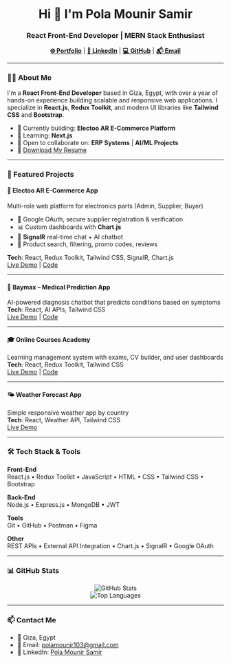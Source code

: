 <h1 align="center">Hi 👋 I'm Pola Mounir Samir</h1>
<h3 align="center">React Front-End Developer | MERN Stack Enthusiast</h3>

<p align="center">
  <a href="https://polamounir.netlify.app/"><strong>🌐 Portfolio</strong></a> |
  <a href="https://www.linkedin.com/in/pola-mounir-samir/"><strong>🔗 LinkedIn</strong></a> |
  <a href="https://github.com/polamounir"><strong>💻 GitHub</strong></a> |
  <a href="mailto:polamounir103@gmail.com"><strong>📬 Email</strong></a>
</p>

---

### 🧑‍💻 About Me
I'm a **React Front-End Developer** based in Giza, Egypt, with over a year of hands-on experience building scalable and responsive web applications. I specialize in **React.js**, **Redux Toolkit**, and modern UI libraries like **Tailwind CSS** and **Bootstrap**.

- 🔭 Currently building: **Electoo AR E-Commerce Platform**
- 🌱 Learning: **Next.js**
- 🤝 Open to collaborate on: **ERP Systems** | **AI/ML Projects**
- 📄 [Download My Resume](https://polamounir.netlify.app/pola_mounir.pdf)

---

### 🚀 Featured Projects

#### 🛒 Electoo AR E-Commerce App
Multi-role web platform for electronics parts (Admin, Supplier, Buyer)
- 🔐 Google OAuth, secure supplier registration & verification
- 📊 Custom dashboards with **Chart.js**
- 💬 **SignalR** real-time chat + AI chatbot
- 🧾 Product search, filtering, promo codes, reviews

**Tech**: React, Redux Toolkit, Tailwind CSS, SignalR, Chart.js  
[Live Demo](#) | [Code](#)

---

#### 🏥 Baymax – Medical Prediction App
AI-powered diagnosis chatbot that predicts conditions based on symptoms  
**Tech**: React, AI APIs, Tailwind CSS  
[Live Demo](#) | [Code](#)

---

#### 🎓 Online Courses Academy
Learning management system with exams, CV builder, and user dashboards  
**Tech**: React, Redux Toolkit, Tailwind CSS  
[Live Demo](#) | [Code](#)

---

#### 🌤️ Weather Forecast App
Simple responsive weather app by country  
**Tech**: React, Weather API, Tailwind CSS  
[Live Demo](#)

---

### 🛠 Tech Stack & Tools

**Front-End**  
React.js • Redux Toolkit • JavaScript • HTML • CSS • Tailwind CSS • Bootstrap

**Back-End**  
Node.js • Express.js • MongoDB • JWT

**Tools**  
Git • GitHub • Postman • Figma

**Other**  
REST APIs • External API Integration • Chart.js • SignalR • Google OAuth

---

### 📊 GitHub Stats

<p align="center">
  <img src="https://github-readme-stats.vercel.app/api?username=polamounir&show_icons=true&theme=react&hide_title=true" alt="GitHub Stats" />
  <br/>
  <img src="https://github-readme-stats.vercel.app/api/top-langs?username=polamounir&layout=compact&theme=react" alt="Top Languages" />
</p>

---

### 📫 Contact Me

- 📍 Giza, Egypt
- 📧 Email: polamounir103@gmail.com
- 💼 LinkedIn: [Pola Mounir Samir](https://www.linkedin.com/in/pola-mounir-samir/)
